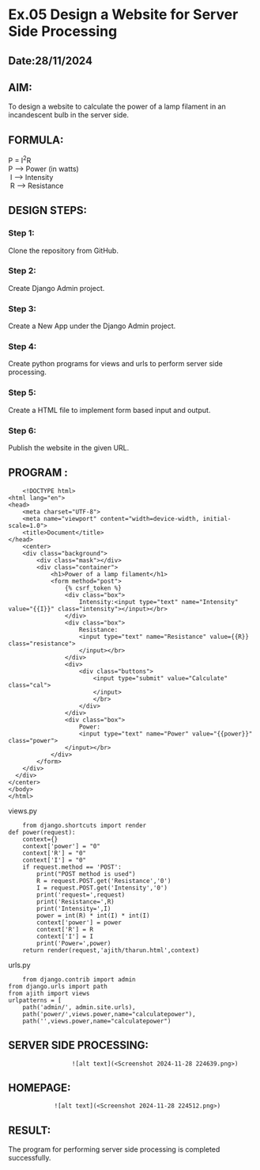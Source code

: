 # Ex.05 Design a Website for Server Side Processing
## Date:28/11/2024

## AIM:
 To design a website to calculate the power of a lamp filament in an incandescent bulb in the server side. 


## FORMULA:
P = I<sup>2</sup>R
<br> P --> Power (in watts)
<br> I --> Intensity
<br> R --> Resistance

## DESIGN STEPS:

### Step 1:
Clone the repository from GitHub.

### Step 2:
Create Django Admin project.

### Step 3:
Create a New App under the Django Admin project.

### Step 4:
Create python programs for views and urls to perform server side processing.

### Step 5:
Create a HTML file to implement form based input and output.

### Step 6:
Publish the website in the given URL.

## PROGRAM :
```
    <!DOCTYPE html>
<html lang="en">
<head>
    <meta charset="UTF-8">
    <meta name="viewport" content="width=device-width, initial-scale=1.0">
    <title>Document</title>
</head>
    <center>
    <div class="background">
        <div class="mask"></div>
        <div class="container">
            <h1>Power of a lamp filament</h1>
            <form method="post">
                {% csrf_token %}
                <div class="box">
                    Intensity:<input type="text" name="Intensity" value="{{I}}" class="intensity"></input></br>
                </div>
                <div class="box">
                    Resistance:
                    <input type="text" name="Resistance" value={{R}} class="resistance">
                    </input></br>
                </div>
                <div>
                    <div class="buttons">
                        <input type="submit" value="Calculate" class="cal">
                        </input>
                        </br>
                    </div>
                </div>
                <div class="box">
                    Power:
                    <input type="text" name="Power" value="{{power}}" class="power">
                </input></br>
            </div>
        </form>
    </div>
  </div>
</center>
</body>
</html>
```
views.py
```
    from django.shortcuts import render 
def power(request): 
    context={} 
    context['power'] = "0" 
    context['R'] = "0" 
    context['I'] = "0" 
    if request.method == 'POST': 
        print("POST method is used")
        R = request.POST.get('Resistance','0')
        I = request.POST.get('Intensity','0')
        print('request=',request) 
        print('Resistance=',R) 
        print('Intensity=',I) 
        power = int(R) * int(I) * int(I)
        context['power'] = power
        context['R'] = R
        context['I'] = I
        print('Power=',power) 
    return render(request,'ajith/tharun.html',context)

```
urls.py
```
    from django.contrib import admin 
from django.urls import path 
from ajith import views 
urlpatterns = [ 
    path('admin/', admin.site.urls), 
    path('power/',views.power,name="calculatepower"),
    path('',views.power,name="calculatepower")
````

## SERVER SIDE PROCESSING:
                      ![alt text](<Screenshot 2024-11-28 224639.png>)
                      

## HOMEPAGE:
                 ![alt text](<Screenshot 2024-11-28 224512.png>)

## RESULT:
The program for performing server side processing is completed successfully.
